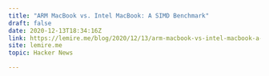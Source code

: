 ```yaml
---
title: "ARM MacBook vs. Intel MacBook: A SIMD Benchmark"
draft: false
date: 2020-12-13T18:34:16Z
link: https://lemire.me/blog/2020/12/13/arm-macbook-vs-intel-macbook-a-simd-benchmark/?utm_medium=RSS&utm_source=hune
site: lemire.me
topic: Hacker News  

---
```

